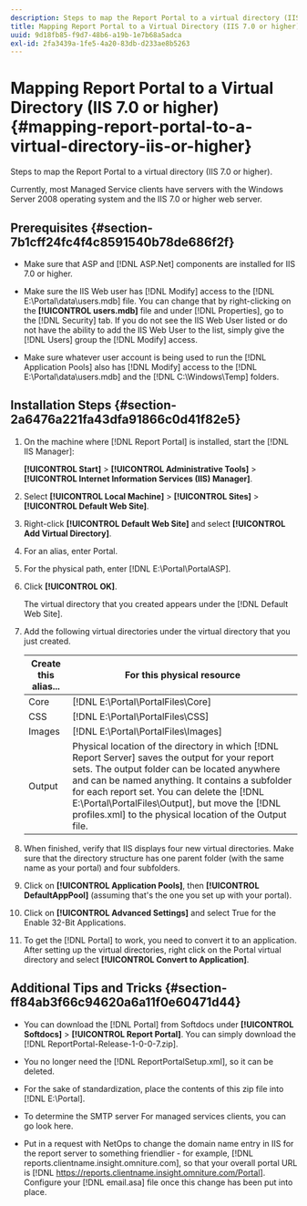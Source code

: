 ```yaml
---
description: Steps to map the Report Portal to a virtual directory (IIS 7.0 or higher).
title: Mapping Report Portal to a Virtual Directory (IIS 7.0 or higher)
uuid: 9d18fb85-f9d7-48b6-a19b-1e7b68a5adca
exl-id: 2fa3439a-1fe5-4a20-83db-d233ae8b5263
---
```

# Mapping Report Portal to a Virtual Directory (IIS 7.0 or higher){#mapping-report-portal-to-a-virtual-directory-iis-or-higher}

Steps to map the Report Portal to a virtual directory (IIS 7.0 or higher).

Currently, most Managed Service clients have servers with the Windows Server 2008 operating system and the IIS 7.0 or higher web server.

## Prerequisites {#section-7b1cff24fc4f4c8591540b78de686f2f}

* Make sure that ASP and [!DNL ASP.Net] components are installed for IIS 7.0 or higher.
* Make sure the IIS Web user has [!DNL Modify] access to the [!DNL E:\Portal\data\users.mdb] file. You can change that by right-clicking on the **[!UICONTROL users.mdb]** file and under [!DNL Properties], go to the [!DNL Security] tab. If you do not see the IIS Web User listed or do not have the ability to add the IIS Web User to the list, simply give the [!DNL Users] group the [!DNL Modify] access.

* Make sure whatever user account is being used to run the [!DNL Application Pools] also has [!DNL Modify] access to the [!DNL E:\Portal\data\users.mdb] and the [!DNL C:\Windows\Temp\] folders.

## Installation Steps {#section-2a6476a221fa43dfa91866c0d41f82e5}

1. On the machine where [!DNL Report Portal] is installed, start the [!DNL IIS Manager]:

   **[!UICONTROL Start]** > **[!UICONTROL Administrative Tools]** > **[!UICONTROL Internet Information Services (IIS) Manager]**.

1. Select **[!UICONTROL Local Machine]** > **[!UICONTROL Sites]** > **[!UICONTROL Default Web Site]**.

1. Right-click **[!UICONTROL Default Web Site]** and select **[!UICONTROL Add Virtual Directory]**.

1. For an alias, enter Portal.
1. For the physical path, enter [!DNL E:\Portal\PortalASP].
1. Click **[!UICONTROL OK]**.

   The virtual directory that you created appears under the [!DNL Default Web Site].

1. Add the following virtual directories under the virtual directory that you just created.

   |  Create this alias...  | For this physical resource  |
   |---|---|
   |  Core  | [!DNL E:\Portal\PortalFiles\Core]  |
   |  CSS  | [!DNL E:\Portal\PortalFiles\CSS]  |
   |  Images  | [!DNL E:\Portal\PortalFiles\Images]  |
   |  Output  |Physical location of the directory in which [!DNL Report Server] saves the output for your report sets. The output folder can be located anywhere and can be named anything. It contains a subfolder for each report set. You can delete the [!DNL E:\Portal\PortalFiles\Output], but move the [!DNL profiles.xml] to the physical location of the Output file.  |

1. When finished, verify that IIS displays four new virtual directories. Make sure that the directory structure has one parent folder (with the same name as your portal) and four subfolders.
1. Click on **[!UICONTROL Application Pools]**, then **[!UICONTROL DefaultAppPool]** (assuming that's the one you set up with your portal).

1. Click on **[!UICONTROL Advanced Settings]** and select True for the Enable 32-Bit Applications.
1. To get the [!DNL Portal] to work, you need to convert it to an application. After setting up the virtual directories, right click on the Portal virtual directory and select **[!UICONTROL Convert to Application]**.

## Additional Tips and Tricks {#section-ff84ab3f66c94620a6a11f0e60471d44}

* You can download the [!DNL Portal] from Softdocs under **[!UICONTROL Softdocs]** > **[!UICONTROL Report Portal]**. You can simply download the [!DNL ReportPortal-Release-1-0-0-7.zip].

* You no longer need the [!DNL ReportPortalSetup.xml], so it can be deleted.
* For the sake of standardization, place the contents of this zip file into [!DNL E:\Portal].
* To determine the SMTP server For managed services clients, you can go look here.
* Put in a request with NetOps to change the domain name entry in IIS for the report server to something friendlier - for example, [!DNL reports.clientname.insight.omniture.com], so that your overall portal URL is [!DNL https://reports.clientname.insight.omniture.com/Portal]. Configure your [!DNL email.asa] file once this change has been put into place.
